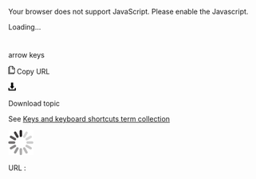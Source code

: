 Your browser does not support JavaScript. Please enable the Javascript.

Loading...

# 

arrow keys

![Copy URL](media/arrow-keys/Copy.png)
Copy URL

![Download](media/arrow-keys/Download.png)

Download topic

See [Keys and keyboard shortcuts term collection](https://worldready.cloudapp.net/Styleguide/Read?id=2700&topicid=27401)

![In progress](media/arrow-keys/activity-large.gif)

URL :
